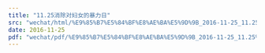 ```yaml
---
title: "11.25消除对妇女的暴力日"
src: "wechat/html/%E9%85%B7%E5%84%BF%E8%AE%BA%E5%9D%9B_2016-11-25_11.25%E6%B6%88%E9%99%A4%E5%AF%B9%E5%A6%87%E5%A5%B3%E7%9A%84%E6%9A%B4%E5%8A%9B%E6%97%A5.html"
date: 2016-11-25
pdf: "wechat/pdf/%E9%85%B7%E5%84%BF%E8%AE%BA%E5%9D%9B_2016-11-25_11.25%E6%B6%88%E9%99%A4%E5%AF%B9%E5%A6%87%E5%A5%B3%E7%9A%84%E6%9A%B4%E5%8A%9B%E6%97%A5.pdf"
---
```

